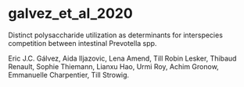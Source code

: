 # galvez_et_al_2020
Distinct polysaccharide utilization as determinants for interspecies competition between intestinal Prevotella spp.

Eric J.C. Gálvez, Aida Iljazovic, Lena Amend, Till Robin Lesker, Thibaud Renault, Sophie Thiemann, Lianxu Hao, Urmi Roy, Achim Gronow, Emmanuelle Charpentier, Till Strowig.

